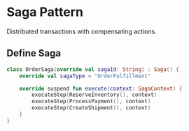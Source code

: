 # Saga Pattern

Distributed transactions with compensating actions.

## Define Saga

```kotlin
class OrderSaga(override val sagaId: String) : Saga() {
    override val sagaType = "OrderFulfillment"

    override suspend fun execute(context: SagaContext) {
        executeStep(ReserveInventory(), context)
        executeStep(ProcessPayment(), context)
        executeStep(CreateShipment(), context)
    }
}
```

